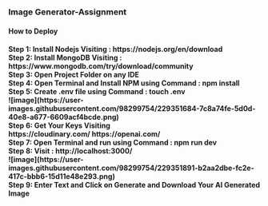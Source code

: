 <h3>Image Generator-Assignment</h3>

<h4>How to Deploy<h4>
Step 1: Install Nodejs Visiting                     : https://nodejs.org/en/download
<br>
Step 2: Install MongoDB Visiting                    : https://www.mongodb.com/try/download/community
<br>
Step 3: Open Project Folder on any IDE
<br>
Step 4: Open Terminal and Install NPM using Command : npm install
<br>
Step 5: Create .env file using Command : touch .env
<br>
![image](https://user-images.githubusercontent.com/98299754/229351684-7c8a74fe-5d0d-40e8-a677-6609acf4bcde.png)
<br>
Step 6: Get Your Keys Visiting 
<br>
https://cloudinary.com/
https://openai.com/
<br>
Step 7: Open Terminal and run using Command          : npm run dev
<br>
Step 8: Visit                                        : http://localhost:3000/
<br>
![image](https://user-images.githubusercontent.com/98299754/229351891-b2aa2dbe-fc2e-417c-bbb6-15d11e48e293.png)
<br>
Step 9: Enter Text and Click on Generate and Download Your AI Generated Image

